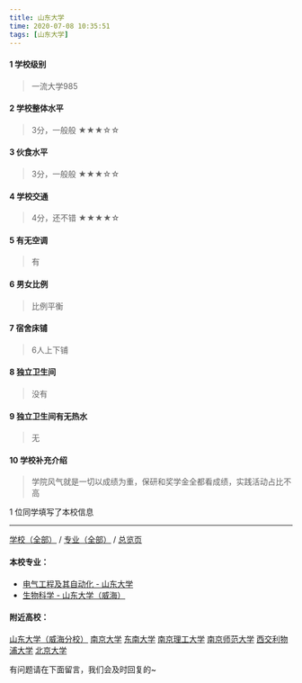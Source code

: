 ```yaml
---
title: 山东大学
time: 2020-07-08 10:35:51
tags: [山东大学]
---
```

#### 1 学校级别
> 一流大学985


#### 2 学校整体水平
> 3分，一般般
★★★☆☆


#### 3 伙食水平
>  3分，一般般
★★★☆☆


#### 4 学校交通
> 4分，还不错
★★★★☆



#### 5 有无空调
> 有


#### 6 男女比例
> 比例平衡


#### 7 宿舍床铺
> 6人上下铺
 

#### 8 独立卫生间
> 没有


#### 9 独立卫生间有无热水
> 无


#### 10 学校补充介绍
> 学院风气就是一切以成绩为重，保研和奖学金全都看成绩，实践活动占比不高

1 位同学填写了本校信息
***
[学校（全部）](http://www.jianshu.com/p/3efa6bcca419) / [专业（全部）](http://www.jianshu.com/p/2d4c6d3552c2) / [总览页](http://www.jianshu.com/p/445daeb4fa00)
#### 本校专业：
- [电气工程及其自动化 - 山东大学](http://www.jianshu.com/p/40ed0d978694)
- [生物科学 - 山东大学（威海）](https://www.jianshu.com/p/a56d9f0a7434 )

#### 附近高校：
[山东大学（威海分校）](https://www.jianshu.com/p/82e26b5bbaa0)
[南京大学](http://www.jianshu.com/p/aae6858811c9)
[东南大学](https://www.jianshu.com/p/7c9765dde398)
[南京理工大学](https://www.jianshu.com/p/78f8c5c12c94)
[南京师范大学](http://www.jianshu.com/p/cc0a5c5c4b7e)
[西交利物浦大学](http://www.jianshu.com/p/bba556df68b5)
[北京大学](http://www.jianshu.com/p/887c8fcb1e85) 

有问题请在下面留言，我们会及时回复的~
